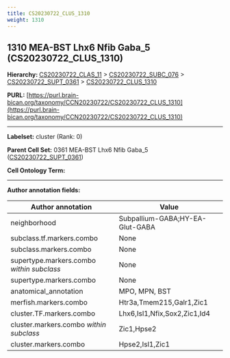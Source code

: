 ```yaml
---
title: CS20230722_CLUS_1310
weight: 1310
---
```

## 1310 MEA-BST Lhx6 Nfib Gaba_5 (CS20230722_CLUS_1310)
<b>Hierarchy: </b>
[CS20230722_CLAS_11](../CS20230722_CLAS_11) >
[CS20230722_SUBC_076](../CS20230722_SUBC_076) >
[CS20230722_SUPT_0361](../CS20230722_SUPT_0361) >
[CS20230722_CLUS_1310](../CS20230722_CLUS_1310)

**PURL:** [https://purl.brain-bican.org/taxonomy/CCN20230722/CS20230722_CLUS_1310](https://purl.brain-bican.org/taxonomy/CCN20230722/CS20230722_CLUS_1310)

---


**Labelset:** cluster (Rank: 0)

**Parent Cell Set:** 0361 MEA-BST Lhx6 Nfib Gaba_5 ([CS20230722_SUPT_0361](../CS20230722_SUPT_0361))



**Cell Ontology Term:** 

[MARKER GENES.]: #


---

[TRANSFERRED ANNOTATIONS.]: #


[AUTHOR ANNOTATION FIELDS.]: #


**Author annotation fields:**

| Author annotation | Value |
|-------------------|-------|
|neighborhood|Subpallium-GABA;HY-EA-Glut-GABA|
|subclass.tf.markers.combo|None|
|subclass.markers.combo|None|
|supertype.markers.combo _within subclass_|None|
|supertype.markers.combo|None|
|anatomical_annotation|MPO, MPN, BST|
|merfish.markers.combo|Htr3a,Tmem215,Galr1,Zic1|
|cluster.TF.markers.combo|Lhx6,Isl1,Nfix,Sox2,Zic1,Id4|
|cluster.markers.combo _within subclass_|Zic1,Hpse2|
|cluster.markers.combo|Hpse2,Isl1,Zic1|

